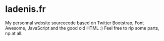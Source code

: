 # ladenis.fr
My personnal website sourcecode based on Twitter Bootstrap, Font Awesome, JavaScript and the good old HTML :)
Feel free to rip some parts, np at all.
